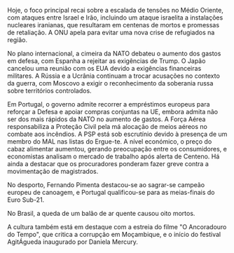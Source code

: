Hoje, o foco principal recai sobre a escalada de tensões no Médio Oriente, com ataques entre Israel e Irão, incluindo um ataque israelita a instalações nucleares iranianas, que resultaram em centenas de mortos e promessas de retaliação. A ONU apela para evitar uma nova crise de refugiados na região.

No plano internacional, a cimeira da NATO debateu o aumento dos gastos em defesa, com Espanha a rejeitar as exigências de Trump. O Japão cancelou uma reunião com os EUA devido a exigências financeiras militares. A Rússia e a Ucrânia continuam a trocar acusações no contexto da guerra, com Moscovo a exigir o reconhecimento da soberania russa sobre territórios controlados.

Em Portugal, o governo admite recorrer a empréstimos europeus para reforçar a Defesa e apoiar compras conjuntas na UE, embora admita não ser dos mais rápidos da NATO no aumento de gastos. A Força Aérea responsabiliza a Proteção Civil pela má alocação de meios aéreos no combate aos incêndios. A PSP está sob escrutínio devido à presença de um membro do MAL nas listas do Ergue-te. A nível económico, o preço do cabaz alimentar aumentou, gerando preocupação entre os consumidores, e economistas analisam o mercado de trabalho após alerta de Centeno. Há ainda a destacar que os procuradores ponderam fazer greve contra a movimentação de magistrados.

No desporto, Fernando Pimenta destacou-se ao sagrar-se campeão europeu de canoagem, e Portugal qualificou-se para as meias-finais do Euro Sub-21.

No Brasil, a queda de um balão de ar quente causou oito mortos.

A cultura também está em destaque com a estreia do filme "O Ancoradouro do Tempo", que critica a corrupção em Moçambique, e o início do festival AgitÁgueda inaugurado por Daniela Mercury.